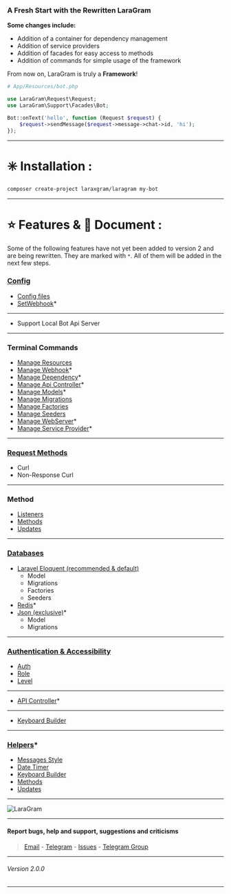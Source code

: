 ### A Fresh Start with the Rewritten LaraGram

**Some changes include:**

- Addition of a container for dependency management
- Addition of service providers
- Addition of facades for easy access to methods
- Addition of commands for simple usage of the framework


From now on, LaraGram is truly a **Framework**!

```php 
# App/Resources/bot.php

use LaraGram\Request\Request;
use LaraGram\Support\Facades\Bot;

Bot::onText('hello', function (Request $request) {
    $request->sendMessage($request->message->chat->id, 'hi');
});
```
---

# ✳️ Installation :
```bash
composer create-project laraxgram/laragram my-bot
```
---

# ⭐ Features & 📙 Document :
Some of the following features have not yet been added to version 2 and are being rewritten. They are marked with `*`. All of them will be added in the next few steps.
### [Config](https://github.com/laraXgram/Document/blob/v1.10/config.md)
- [Config files](https://github.com/laraXgram/Document/blob/v1.10/config.md#config-files)
- [SetWebhook](https://github.com/laraXgram/Document/blob/v1.10/config.md#setwebhook)*
---
- Support Local Bot Api Server

---
### Terminal Commands
- [Manage Resources](https://github.com/laraXgram/Document/blob/v1.10/commands.md#manage-resource)
- [Manage Webhook](https://github.com/laraXgram/Document/blob/v1.10/commands.md#manage-webhook)*
- [Manage Dependency](https://github.com/laraXgram/Document/blob/v1.10/commands.md#manage-dependency)*
- [Manage Api Controller](https://github.com/laraXgram/Document/blob/v1.10/commands.md#manage-api-controller)*
- [Manage Models](https://github.com/laraXgram/Document/blob/v1.10/commands.md#manage-model)*
- [Manage Migrations](https://github.com/laraXgram/Document/blob/v1.10/commands.md#manage-migrations)
- [Manage Factories](https://github.com/laraXgram/Document/blob/v1.10/commands.md#manage-factories)
- [Manage Seeders](https://github.com/laraXgram/Document/blob/v1.10/commands.md#manage-seeder)
- [Manage WebServer](https://github.com/laraXgram/Document/blob/v1.10/commands.md#webserver)*
- [Manage Service Provider](https://github.com/laraXgram/Document/blob/v1.10/commands.md#service-provider)*
---
### [Request Methods](https://github.com/laraXgram/Document/blob/v1.10/methods.md#change-request-method)
- Curl
- Non-Response Curl
---
### Method
- [Listeners](https://github.com/laraXgram/Document/blob/v1.10/methods.md#listeners)
- [Methods](https://github.com/laraXgram/Document/blob/v1.10/methods.md#methods)
- [Updates](https://github.com/laraXgram/Document/blob/v1.10/methods.md#updates)
---
### [Databases](https://github.com/laraXgram/Document/blob/v1.10/databases.md)
- [Laravel Eloquent (recommended & default)](https://github.com/laraXgram/Document/blob/v1.10/eloquent.md)
    - Model
    - Migrations
    - Factories
    - Seeders
- [Redis](https://github.com/laraXgram/Document/blob/v1.10/redis.md)*
- [Json (exclusive)](https://github.com/laraXgram/Document/blob/v1.10/json.md)*
    - Model
    - Migrations
---
### [Authentication & Accessibility](https://github.com/laraXgram/Document/blob/v1.10/authentication.md)
- [Auth](https://github.com/laraXgram/Document/blob/v1.10/authentication.md#check-status)
- [Role](https://github.com/laraXgram/Document/blob/v1.10/authentication.md#role)
- [Level](https://github.com/laraXgram/Document/blob/v1.10/authentication.md#level)
---
- [API Controller](https://github.com/laraXgram/Document/blob/v1.10/api.md#api-controller)*
---
- [Keyboard Builder](https://github.com/laraXgram/Document/blob/v1.10/keyboard.md)
---
### [Helpers](https://github.com/laraXgram/Document/blob/v1.10/helpers.md)*
- [Messages Style](https://github.com/laraXgram/Document/blob/v1.10/helpers.md#style)
- [Date Timer](https://github.com/laraXgram/Document/blob/v1.10/helpers.md#timer)
- [Keyboard Builder](https://github.com/laraXgram/Document/blob/v1.10/helpers.md#keyboard)
- [Methods](https://github.com/laraXgram/Document/blob/v1.10/helpers.md#methods)
- [Updates](https://github.com/laraXgram/Document/blob/v1.10/helpers.md#updates)
---

![LaraGram](Assets/Image/LaraGram.png)

---

#### Report bugs, help and support, suggestions and criticisms
> [Email](mailto:laraxgram@gmail.com) - [Telegram](https://telegram.me/amirh_krgr) - [Issues](https://github.com/laraXgram/LaraGram/issues) - [Telegram Group](https://telegram.me/LaraGramChat)
---
###### Version 2.0.0

---
